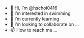 - 👋 Hi, I’m @hschoi0416
- 👀 I’m interested in swimming
- 🌱 I’m currently learning 
- 💞️ I’m looking to collaborate on ...
- 📫 How to reach me ...

<!---
hschoi0416/hschoi0416 is a ✨ special ✨ repository because its `README.md` (this file) appears on your GitHub profile.
You can click the Preview link to take a look at your changes.
--->

